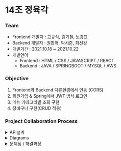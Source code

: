# 14조 정육각

### Team
+ Frontend 개발자 : 고규식, 김기철, 노강표
+ Backend 개발자 : 권민혁, 박시준, 최선강
+ 개발기간 : 2021.10.18 ~ 2021.10.22
+ 개발언어
  + Frontend : HTML / CSS / JAVASCRIPT / REACT
  + Backend : JAVA / SPRINGBOOT / MYSQL / AWS

### Objective
1. Frontend와 Backend 다른환경에서 연동 (CORS)
2. 회원가입 & Spring에서 JWT 방식 로그인
3. 메뉴 카테고리별 조회 구현
4. 장바구니 구현(CRUD 적용)

### Project Collaboration Process
<details markdown = "1">
<summary>
API설계
</summary>

[NOTION](https://www.notion.so/f2d135f6a3a041c2927b8819cb6aff9d) 

 <div style="width:700px; margin: auto" >

### 
|URL　　　　　|Method|설명|
|---|---|---|
|/|GET|메인 리스트|
|/api/login|POST|로그인|
|/api/signup|POST|회원가입|
|/user/kakao/callback|GET|카카오 로그인|
|/api/login/check|POST|로그인 체크|
|/api/list?category={category}|GET|쇼핑하기 리스트|
|/api/detail?productId={productId}|GET|상품 단건 조회|
|/api/cart|GET|장바구니 조회|
|/api/cart|POST|장바구니 추가|
|/api/cart|PUT|장바구니 수량 변경|
|/api/cart|DELETE|장바구니 상품 삭제|

 </div></details>

<details markdown = "1">
<summary>
Diagrams
</summary>
<img src= "https://user-images.githubusercontent.com/42162127/138402585-76a4add3-c741-44a5-8dd0-aa004123fac4.PNG">
 </div></details>

<details markdown = "1">
<summary>
문제점 / 해결과정
</summary>

## ERROR_CONNECTION_REFUSED
+ Spring의 port와 aws의 port가 상이하여 나는 에러였다. Spring port를 8090으로 변경하여 배포 후 서버에서 실행, 웹사이트에서 테스트를 하면 ERROR_CONNECTION_REFUSED 오류가 나타났다.
  aws에서는 포트를 80, 8080, 3306의 포트만 오픈해서 port 불일치 때문이었다. Spring에서 8090 port 설정을 주석처리 후 재 빌드하고 서버에 배포하니 정상으로 동작하였다.
  다음부터는 빌드하기 전 Spring 설정이 제대로 되어있는지 확인 후 빌드를 해야겠습니다.


## api설계 변경 협의
+ 프로젝트 진행중 생각했던 api설계보다 필요한 데이터들이 테스트 과정에서 추가되어 변경사항이 생각보다 잦았습니다. 프론트엔드 개발자와 대화도 많이 필요한거 같고, api설계를 하는데 있어
  많은 경험도 필요하다는 생각을 가졌습니다. 


## TeamWork
+ 하나의 사이트를 클론코딩하며 실제 운영되는 사이트의 디테일한 부분까지 보며 어떻게 프로세스가 흐르는지 생각하는 과정이었습니다. 평소 단순하게 생각하던 장바구니 추가만 하더라도 많은 생각을 가지고 코딩을 하며, 디비테이블의 구조나 객체의 동작 하나하나 생각하는 과정을 체감할 수 있었습니다. 백엔드가 단순히 데이터만 관리하여 프론트엔드에 넘기는게 아니라 큰 구조를 보고 같이 생각하며 프론트엔드 분들과 같이 개발하며 하나의 팀으로 발전할 수 있는 경험을 가졌습니다.

</details>
